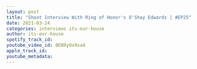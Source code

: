 ```yaml
---
layout: post
title: "Shoot Interview With Ring of Honor's O'Shay Edwards | #EP25"
date: 2021-03-24
categories: interviews its-our-house
author: its-our-house
spotify_track_id: 
youtube_video_id: 8EB9yOx9sa4
apple_track_id: 
youtube_metadata: 
---
```

